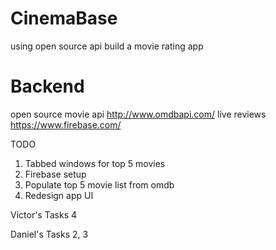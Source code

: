 # CinemaBase
using open source api build a movie rating app
# Backend
open source movie api
http://www.omdbapi.com/
live reviews
https://www.firebase.com/

TODO
1) Tabbed windows for top 5 movies
2) Firebase setup
3) Populate top 5 movie list from omdb
4) Redesign app UI

Victor's Tasks
4

Daniel's Tasks
2, 3
